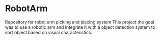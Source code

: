 # RobotArm
Repository for robot arm picking and placing system
This project the goal was to use a robotic arm and integrate it with a object detection system to sort object based on visual characteristics.



